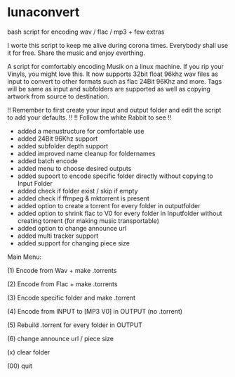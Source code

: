 # lunaconvert
bash script for encoding wav / flac / mp3 + few extras

I worte this script to keep me alive during corona times. Everybody shall use it for free. Share the music and enjoy everthing.

A script for comfortably encoding Musik on a linux machine. If you rip your Vinyls, you might love this. It now supports 32bit float 96khz wav files as input to convert to other formats such as flac 24Bit 96Khz and more. Tags will be same as input and subfolders are supported as well as copying artwork from source to destination.

!! Remember to first create your input and output folder and edit the script to add your defaults. !!
!! Follow the white Rabbit to see !!

+    added a menustructure for comfortable use
+    added 24Bit 96Khz support
+    added subfolder depth support
+    added improved name cleanup for foldernames
+    added batch encode
+    added menu to choose desired outputs
+    added supoort to encode specific folder directly without copying to Input Folder
+    added check if folder exist / skip if empty
+    added check if ffmpeg & mktorrent is present
+    added option to create a torrent for every folder in outputfolder
+    added option to shrink flac to V0 for every folder in Inputfolder without creating torrent (for making music transportable)
+    added option to change announce url
+    added multi tracker support
+    added support for changing piece size

Main Menu:

(1)  Encode from Wav + make .torrents

(2)  Encode from Flac + make .torrents

(3)  Encode specific folder and make .torrent

(4)  Encode from INPUT to [MP3 V0] in OUTPUT (no .torrent)

(5)  Rebuild .torrent for every folder in OUTPUT

(6)  change announce url / piece size

(x) clear folder

(00) quit
